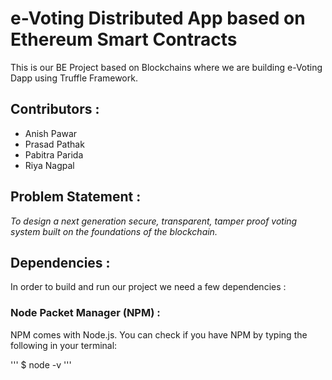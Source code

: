 # e-Voting Distributed App based on Ethereum Smart Contracts #

This is our BE Project based on Blockchains where we are building e-Voting Dapp using Truffle Framework.



## Contributors : ##

*	Anish Pawar
* 	Prasad Pathak
*	Pabitra Parida
* 	Riya Nagpal



## Problem Statement : ##

*To design a next generation secure, transparent, tamper proof voting system built on the
foundations of the blockchain.*



## Dependencies : ##

In order to build and run our project we need a few dependencies :

### Node Packet Manager (NPM) : ###

NPM comes with Node.js. You can check if you have NPM by typing the following in your terminal:

'''
$ node -v
'''
